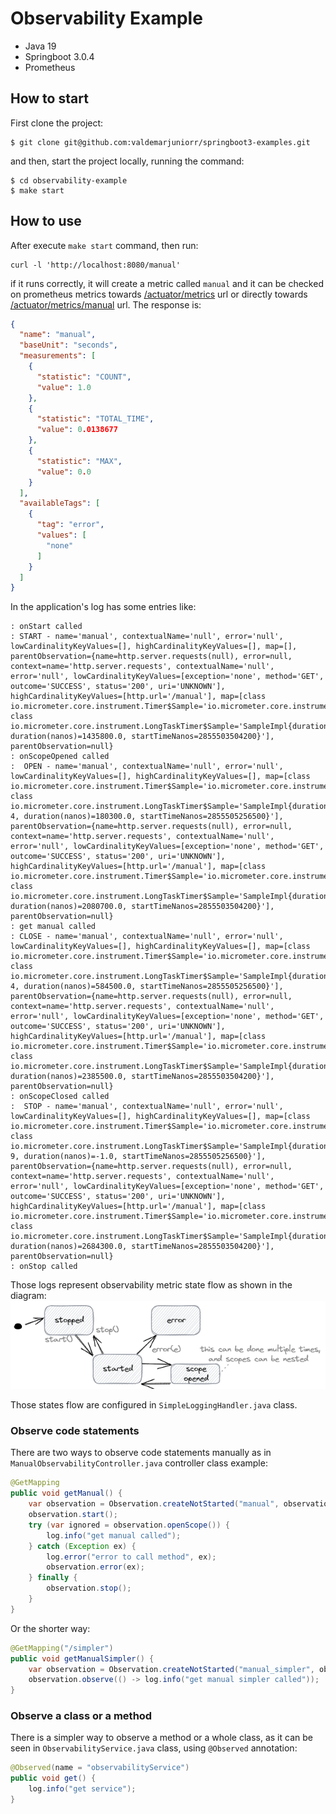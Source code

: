 # Observability Example

- Java 19
- Springboot 3.0.4
- Prometheus

## How to start

First clone the project:

```
$ git clone git@github.com:valdemarjuniorr/springboot3-examples.git 
```

and then, start the project locally, running the command:

```
$ cd observability-example
$ make start
```

## How to use

After execute `make start` command, then run:

```
curl -l 'http://localhost:8080/manual'
```

if it runs correctly, it will create a metric called `manual` and it can be checked on prometheus metrics
towards [/actuator/metrics](http://localhost:8080/actuator/metrics) url
or directly towards [/actuator/metrics/manual](http://localhost:8080/actuator/metrics/manual) url. The response is:

```json
{
  "name": "manual",
  "baseUnit": "seconds",
  "measurements": [
    {
      "statistic": "COUNT",
      "value": 1.0
    },
    {
      "statistic": "TOTAL_TIME",
      "value": 0.0138677
    },
    {
      "statistic": "MAX",
      "value": 0.0
    }
  ],
  "availableTags": [
    {
      "tag": "error",
      "values": [
        "none"
      ]
    }
  ]
}
```

In the application's log has some entries like:

```
: onStart called
: START - name='manual', contextualName='null', error='null', lowCardinalityKeyValues=[], highCardinalityKeyValues=[], map=[], parentObservation={name=http.server.requests(null), error=null, context=name='http.server.requests', contextualName='null', error='null', lowCardinalityKeyValues=[exception='none', method='GET', outcome='SUCCESS', status='200', uri='UNKNOWN'], highCardinalityKeyValues=[http.url='/manual'], map=[class io.micrometer.core.instrument.Timer$Sample='io.micrometer.core.instrument.Timer$Sample@4b01a181', class io.micrometer.core.instrument.LongTaskTimer$Sample='SampleImpl{duration(seconds)=0.0014358, duration(nanos)=1435800.0, startTimeNanos=2855503504200}'], parentObservation=null}
: onScopeOpened called
:  OPEN - name='manual', contextualName='null', error='null', lowCardinalityKeyValues=[], highCardinalityKeyValues=[], map=[class io.micrometer.core.instrument.Timer$Sample='io.micrometer.core.instrument.Timer$Sample@61edd426', class io.micrometer.core.instrument.LongTaskTimer$Sample='SampleImpl{duration(seconds)=1.803E-4, duration(nanos)=180300.0, startTimeNanos=2855505256500}'], parentObservation={name=http.server.requests(null), error=null, context=name='http.server.requests', contextualName='null', error='null', lowCardinalityKeyValues=[exception='none', method='GET', outcome='SUCCESS', status='200', uri='UNKNOWN'], highCardinalityKeyValues=[http.url='/manual'], map=[class io.micrometer.core.instrument.Timer$Sample='io.micrometer.core.instrument.Timer$Sample@4b01a181', class io.micrometer.core.instrument.LongTaskTimer$Sample='SampleImpl{duration(seconds)=0.0020807, duration(nanos)=2080700.0, startTimeNanos=2855503504200}'], parentObservation=null}
: get manual called
: CLOSE - name='manual', contextualName='null', error='null', lowCardinalityKeyValues=[], highCardinalityKeyValues=[], map=[class io.micrometer.core.instrument.Timer$Sample='io.micrometer.core.instrument.Timer$Sample@61edd426', class io.micrometer.core.instrument.LongTaskTimer$Sample='SampleImpl{duration(seconds)=5.845E-4, duration(nanos)=584500.0, startTimeNanos=2855505256500}'], parentObservation={name=http.server.requests(null), error=null, context=name='http.server.requests', contextualName='null', error='null', lowCardinalityKeyValues=[exception='none', method='GET', outcome='SUCCESS', status='200', uri='UNKNOWN'], highCardinalityKeyValues=[http.url='/manual'], map=[class io.micrometer.core.instrument.Timer$Sample='io.micrometer.core.instrument.Timer$Sample@4b01a181', class io.micrometer.core.instrument.LongTaskTimer$Sample='SampleImpl{duration(seconds)=0.0023855, duration(nanos)=2385500.0, startTimeNanos=2855503504200}'], parentObservation=null}
: onScopeClosed called
:  STOP - name='manual', contextualName='null', error='null', lowCardinalityKeyValues=[], highCardinalityKeyValues=[], map=[class io.micrometer.core.instrument.Timer$Sample='io.micrometer.core.instrument.Timer$Sample@61edd426', class io.micrometer.core.instrument.LongTaskTimer$Sample='SampleImpl{duration(seconds)=-1.0E-9, duration(nanos)=-1.0, startTimeNanos=2855505256500}'], parentObservation={name=http.server.requests(null), error=null, context=name='http.server.requests', contextualName='null', error='null', lowCardinalityKeyValues=[exception='none', method='GET', outcome='SUCCESS', status='200', uri='UNKNOWN'], highCardinalityKeyValues=[http.url='/manual'], map=[class io.micrometer.core.instrument.Timer$Sample='io.micrometer.core.instrument.Timer$Sample@4b01a181', class io.micrometer.core.instrument.LongTaskTimer$Sample='SampleImpl{duration(seconds)=0.0026843, duration(nanos)=2684300.0, startTimeNanos=2855503504200}'], parentObservation=null}
: onStop called
```
Those logs represent observability metric state flow as shown in the diagram:
![observability_flow.png](assets%2Fobservability_flow.png)

Those states flow are configured in `SimpleLoggingHandler.java` class.

### Observe code statements

There are two ways to observe code statements manually as in `ManualObservabilityController.java` controller class example:

```java
@GetMapping
public void getManual() {
    var observation = Observation.createNotStarted("manual", observationRegistry);
    observation.start();
    try (var ignored = observation.openScope()) {
        log.info("get manual called");
    } catch (Exception ex) {
        log.error("error to call method", ex);
        observation.error(ex);
    } finally {
        observation.stop();
    }
}
```

Or the shorter way:

```java
@GetMapping("/simpler")
public void getManualSimpler() {
    var observation = Observation.createNotStarted("manual_simpler", observationRegistry);
    observation.observe(() -> log.info("get manual simpler called"));
}
```

### Observe a class or a method

There is a simpler way to observe a method or a whole class, as it can be seen in `ObservabilityService.java` class, using `@Observed` annotation:

```java
@Observed(name = "observabilityService")
public void get() {
    log.info("get service");
}
```
